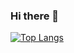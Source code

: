 ### Hi there 👋


[linkedin]: https://www.linkedin.com/in/gabriel-reus/

[![Top Langs](https://github-readme-stats.vercel.app/api/top-langs/?username=gabrielreusrodriguez&layout=compact)](https://github.com/anuraghazra/github-readme-stats)

<!--
  <img align="center" src="https://github-readme-stats.vercel.app/api?username=gabrielreusrodriguez&count_private=true&hide=stars&show_icons=true&theme=react&hide_border=true" />
  <img align="center" src="https://github-readme-stats.vercel.app/api/top-langs/?username=gabrielreusrodriguez&count_private=true&show_icons=true&theme=react&hide_border=true&layout=compact" />
-->

<!--
**GabrielReusRodriguez/GabrielReusRodriguez** is a ✨ _special_ ✨ repository because its `README.md` (this file) appears on your GitHub profile.

Here are some ideas to get you started:

- 🔭 I’m currently working on ...
- 🌱 I’m currently learning ...
- 👯 I’m looking to collaborate on ...
- 🤔 I’m looking for help with ...
- 💬 Ask me about ...
- 📫 How to reach me: ...
- 😄 Pronouns: ...
- ⚡ Fun fact: ...
-->
